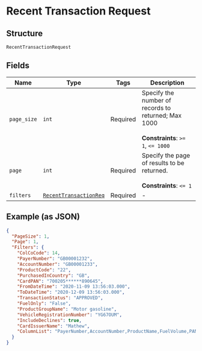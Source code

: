 
# Recent Transaction Request

## Structure

`RecentTransactionRequest`

## Fields

| Name | Type | Tags | Description |
|  --- | --- | --- | --- |
| `page_size` | `int` | Required | Specify the number of records to returned; Max 1000<br><br>**Constraints**: `>= 1`, `<= 1000` |
| `page` | `int` | Required | Specify the page of results to be returned.<br><br>**Constraints**: `<= 1` |
| `filters` | [`RecentTransactionReq`](../../doc/models/recent-transaction-req.md) | Required | - |

## Example (as JSON)

```json
{
  "PageSize": 1,
  "Page": 1,
  "Filters": {
    "ColCoCode": 14,
    "PayerNumber": "GB00001232",
    "AccountNumber": "GB00001233",
    "ProductCode": "22",
    "PurchasedInCountry": "GB",
    "CardPAN": "700205******890645",
    "FromDateTime": "2020-11-09 13:56:03.000",
    "ToDateTime": "2020-12-09 13:56:03.000",
    "TransactionStatus": "APPROVED",
    "FuelOnly": "False",
    "ProductGroupName": "Motor gasoline",
    "VehicleRegistrationNumber": "YG67OUM",
    "IncludeDeclines": true,
    "CardIssuerName": "Mathew",
    "ColumnList": "PayerNumber,AccountNumber,ProductName,FuelVolume,PAN"
  }
}
```

